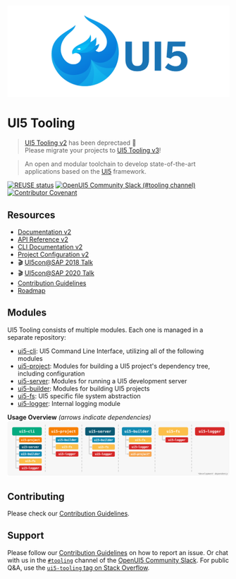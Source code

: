 ![UI5 logo](./docs/images/UI5_logo_wide.png)

# UI5 Tooling
> [UI5 Tooling v2](https://sap.github.io/ui5-tooling/v2) has been deprectaed 🚫  
> Please migrate your projects to [UI5 Tooling v3](https://sap.github.io/ui5-tooling/v3/updates/migrate-v3/)!


> An open and modular toolchain to develop state-of-the-art applications based on the [UI5](https://ui5.sap.com) framework.

[![REUSE status](https://api.reuse.software/badge/github.com/SAP/ui5-tooling)](https://api.reuse.software/info/github.com/SAP/ui5-tooling)
[![OpenUI5 Community Slack (#tooling channel)](https://img.shields.io/badge/slack-join-44cc11.svg)](https://ui5-slack-invite.cfapps.eu10.hana.ondemand.com/)
[![Contributor Covenant](https://img.shields.io/badge/Contributor%20Covenant-v2.0%20adopted-ff69b4.svg)](CODE_OF_CONDUCT.md)

## Resources
- [Documentation v2](https://sap.github.io/ui5-tooling/v2/)
- [API Reference v2](https://sap.github.io/ui5-tooling/v2/api/)
- [CLI Documentation v2](https://sap.github.io/ui5-tooling/v2/pages/CLI/)
- [Project Configuration v2](https://sap.github.io/ui5-tooling/v2/pages/Configuration/)
- 🎬 [UI5con@SAP 2018 Talk](https://www.youtube.com/watch?v=iQ07oe26y_k)
- 🎬 [UI5con@SAP 2020 Talk](https://www.youtube.com/watch?v=8IHoVJLKN34)
- [Contribution Guidelines](https://github.com/SAP/ui5-tooling/blob/master/CONTRIBUTING.md)
- [Roadmap](https://github.com/SAP/ui5-tooling/issues/101)

## Modules
UI5 Tooling consists of multiple modules. Each one is managed in a separate repository:

- [ui5-cli](https://github.com/SAP/ui5-cli): UI5 Command Line Interface, utilizing all of the following modules
- [ui5-project](https://github.com/SAP/ui5-project): Modules for building a UI5 project's dependency tree, including configuration
- [ui5-server](https://github.com/SAP/ui5-server): Modules for running a UI5 development server
- [ui5-builder](https://github.com/SAP/ui5-builder): Modules for building UI5 projects
- [ui5-fs](https://github.com/SAP/ui5-fs): UI5 specific file system abstraction
- [ui5-logger](https://github.com/SAP/ui5-logger): Internal logging module

**Usage Overview** *(arrows indicate dependencies)*
![Module Overview](./docs/images/Module_overview.png)

## Contributing
Please check our [Contribution Guidelines](https://github.com/SAP/ui5-tooling/blob/master/CONTRIBUTING.md).

## Support
Please follow our [Contribution Guidelines](https://github.com/SAP/ui5-tooling/blob/master/CONTRIBUTING.md#report-an-issue) on how to report an issue. Or chat with us in the [`#tooling`](https://openui5.slack.com/archives/C0A7QFN6B) channel of the [OpenUI5 Community Slack](https://ui5-slack-invite.cfapps.eu10.hana.ondemand.com/). For public Q&A, use the [`ui5-tooling` tag on Stack Overflow](https://stackoverflow.com/questions/tagged/ui5-tooling).
